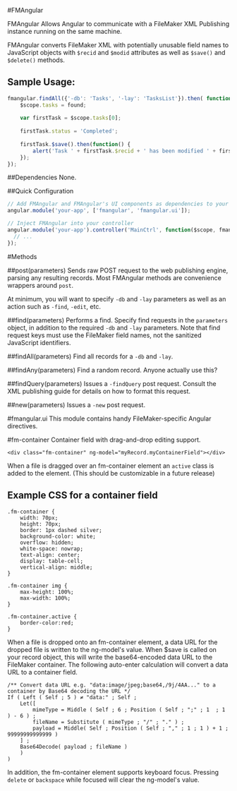 #FMAngular

FMAngular Allows Angular to communicate with a FileMaker XML Publishing instance running on the same machine.

FMAngular converts FileMaker XML with potentially unusable field names to JavaScript objects with `$recid` and `$modid` attributes as well as `$save()` and `$delete()` methods.
 
## Sample Usage:

````javascript
fmangular.findAll({'-db': 'Tasks', '-lay': 'TasksList'}).then( function (found) {
	$scope.tasks = found;
	
	var firstTask = $scope.tasks[0];
	
	firstTask.status = 'Completed';
	
	firstTask.$save().then(function() {
		alert('Task ' + firstTask.$recid + ' has been modified ' + firstTask.$modid + ' times')
	});
});
````
	
	
##Dependencies
None.

##Quick Configuration

````javascript
// Add FMAngular and FMAngular's UI components as dependencies to your app
angular.module('your-app', ['fmangular', 'fmangular.ui']);

// Inject FMAngular into your controller
angular.module('your-app').controller('MainCtrl', function($scope, fmangular) {
  // ...
});
````


	
#Methods

##post(parameters)
Sends raw POST request to the web publishing engine, parsing any resulting records. Most FMAngular methods are convenience wrappers around `post`.

At minimum, you will want to specify `-db` and `-lay` parameters as well as an action such as `-find`, `-edit`, etc. 

##find(parameters)
Performs a find. Specify find requests in the `parameters` object, in addition to the required `-db` and `-lay` parameters. Note that find request keys must use the FileMaker field names, not the sanitized JavaScript identifiers.

##findAll(parameters)
Find all records for a `-db` and `-lay`.

##findAny(parameters)
Find a random record. Anyone actually use this?

##findQuery(parameters)
Issues a `-findQuery` post request. Consult the XML publishing guide for details on how to format this request.

##new(parameters)
Issues a `-new` post request.

#fmangular.ui
This module contains handy FileMaker-specific Angular directives.

#fm-container
Container field with drag-and-drop editing support.

    <div class="fm-container" ng-model="myRecord.myContainerField"></div>

When a file is dragged over an fm-container element an `active` class is added to the element. (This should be customizable in a future release)

## Example CSS for a container field
	
	.fm-container {
		width: 70px;
		height: 70px;
		border: 1px dashed silver;
		background-color: white;
		overflow: hidden;
		white-space: nowrap;
		text-align: center;
		display: table-cell;
		vertical-align: middle;
	}
	
	.fm-container img {
		max-height: 100%;
		max-width: 100%;
	}
	
	.fm-container.active {
		border-color:red;
	}
	
When a file is dropped onto an fm-container element, a data URL for the dropped file is written to the ng-model's value. When $save is called on your record object, this will write the base64-encoded data URL to the FileMaker container. 
The following auto-enter calculation will convert a data URL to a container field.

	/** Convert data URL e.g. "data:image/jpeg;base64,/9j/4AA..." to a container by Base64 decoding the URL */	
	If ( Left ( Self ; 5 ) ≠ "data:" ; Self ;
		Let([
			mimeType = Middle ( Self ; 6 ; Position ( Self ; ";" ; 1  ; 1 ) - 6 ) ;
			fileName = Substitute ( mimeType ; "/" ; "." ) ;
			payload = Middle( Self ; Position ( Self ; "," ; 1 ; 1 ) + 1 ; 99999999999999 )
		] ;
		Base64Decode( payload ; fileName )
		)
	)

In addition, the fm-container element supports keyboard focus. Pressing `delete` or `backspace` while focused will clear the ng-model's value.

